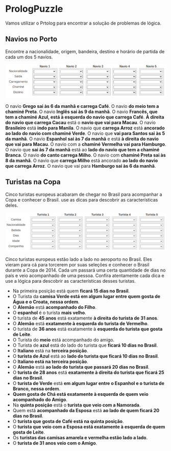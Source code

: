 # PrologPuzzle

Vamos utilizar o Prtolog para encontrar a solução de problemas de lógica.

## Navios no Porto

Encontre a nacionalidade, origem, bandeira, destino e horário de partida de cada um dos 5 navios.

![tabela1](img/tabela1.png)

O navio **Grego sai às 6 da manhã e carrega Café**.
O navio **do meio tem a chaminé Preta**.
O navio **Inglês sai às 9 da manhã**.
O navio **Francês, que tem a chaminé Azul, está à esquerda do navio que carrega Café**.
**À direita do navio que carrega Cacau** está o **navio que vai para Macau**.
O navio **Brasileiro** está **indo para Manila**.
O navio que **carrega Arroz** está **ancorado ao lado do navio com chaminé Verde**.
O navio que **vai para Santos sai às 5 da manhã**.
O navio **Espanhol sai às 7 da manhã** e está **à direita do navio que vai para Macau**.
O navio com a **chaminé Vermelha vai para Hamburgo**.
O navio que **sai às 7 da manhã** está ao **lado do navio que tem a chaminé Branca**.
O navio **do canto carrega Milho**.
O navio com **chaminé Preta sai às 8 da manhã**.
O navio que **carrega Milho** está ancorado **ao lado do navio que carrega Arroz**.
O navio que vai para **Hamburgo sai às 6 da manhã**.

## Turistas na Copa

Cinco turistas europeus acabaram de chegar no Brasil para acompanhar a Copa e conhecer o Brasil. use as dicas para descobrir as características deles.

![Tabela](img/tabela.png)

Cinco turistas europeus estão lado a lado no aeroporto no Brasil. Eles vieram para cá para torcerem por suas seleções e conhecer o Brasil durante a Copa de 2014. Cada um passará uma certa quantidade de dias no país e veio acompanhado de uma pessoa.
Confira atentamente cada dica e use a lógica para descobrir as características desses turistas.

* Na primeira posição está quem **ficará 15 dias no Brasil**.
* O Turista da **camisa Verde está em algum lugar entre quem gosta de Água e o Croata, nessa ordem**.
* O **Alemão** está **acompanhado do Filho**.
* O **espanhol** é o turista **mais velho**.
* O turista de **45 anos** está exatamente **à direita do turista de 31 anos**.
* O **Alemão** está **exatamente à esquerda do turista de Vermelho**.
* O turista de **36 anos** está exatamente à **esquerda do turista que gosta de Leite**.
* O Turista do **meio** está acompanhado do amigo.
* O Turista de **azul** está do lado do turista que **ficará 10 dias no Brasil**.
* O **Italiano** está na **terceira posição**.
* O **turista de Azul** está ao **lado do turista que ficará 10 dias no Brasil**.
* O **Italiano está na terceira posição**.
* O **Alemão** está **ao lado do turista que passará 20 dias no Brasil**.
* O **turista de 28 anos** está **exatamente à direita do turista que ficará 25 dias no Brasil**.
* O **turista de Verde** está **em algum lugar entre o Espanhol e o turista de Branco, nessa ordem**.
* **Quem gosta de Chá está exatamente à esquerda de quem veio acompanhado do Amigo**.
* Na **quinta posição** está o **turista que veio com a Namorada**.
* Quem está **acompanhado da Esposa** está **ao lado de quem ficará 20 dias no Brasil**.
* O **turista que gosta de Café está na quinta posição**.
* O **turista que veio com a Esposa está exatamente à esquerda de quem gosta de Leite**.
* Os **turistas das camisas amarela e vermelha estão lado a lado**.
* O **turista de 31 anos veio com o Amigo**.
